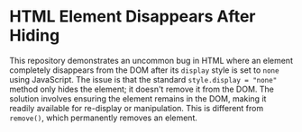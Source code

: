 # HTML Element Disappears After Hiding

This repository demonstrates an uncommon bug in HTML where an element completely disappears from the DOM after its `display` style is set to `none` using JavaScript.  The issue is that the standard `style.display = "none"` method only hides the element; it doesn't remove it from the DOM.  The solution involves ensuring the element remains in the DOM, making it readily available for re-display or manipulation. This is different from `remove()`, which permanently removes an element.